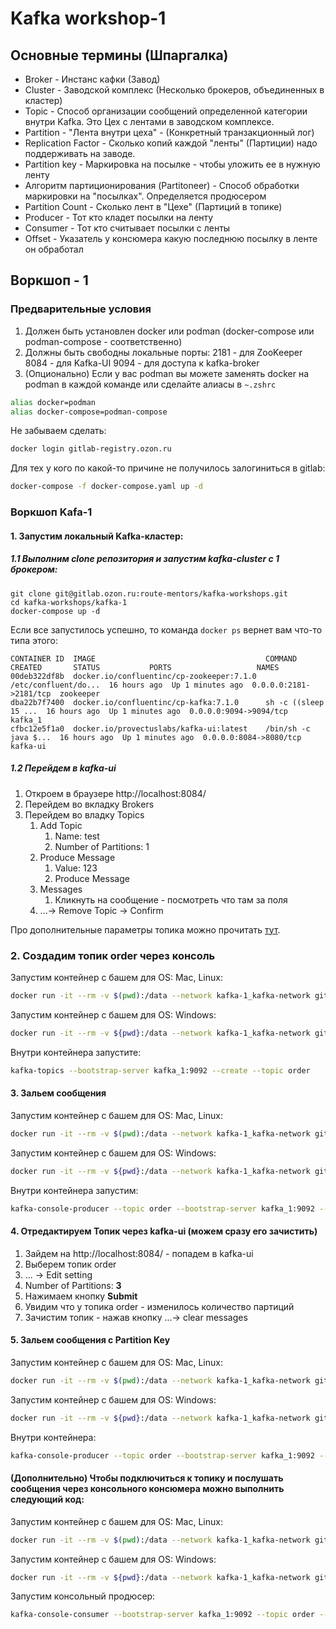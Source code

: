 # [](https://)Kafka workshop-1

## Основные термины (Шпаргалка)

* Broker - Инстанс кафки (Завод)
* Cluster - Заводской комплекс (Несколько брокеров, объединенных в кластер)
* Topic - Способ организации сообщений определенной категории внутри Kafkа. Это Цех с лентами в заводском комплексе.
* Partition - "Лента внутри цеха" - (Конкретный транзакционный лог)
* Replication Factor - Сколько копий каждой "ленты" (Партиции) надо поддерживать на заводе.
* Partition key - Маркировка на посылке - чтобы уложить ее в нужную ленту
* Алгоритм партиционирования (Partitoneer) - Способ обработки маркировки на "посылках". Определяется продюсером
* Partition Count - Сколько лент в "Цехе" (Партиций в топике)
* Producer - Тот кто кладет посылки на ленту
* Consumer - Тот кто считывает посылки с ленты
* Offset - Указатель у консюмера какую последнюю посылку в ленте он обработал

## Воркшоп - 1

### Предварительные условия

1. Должен быть установлен docker или podman (docker-compose или podman-compose - соответственно)
2. Должны быть свободны локальные порты:
   2181 - для ZooKeeper
   8084 - для Kafka-UI
   9094 - для доступа к kafka-broker
3. (Опционально) Если у вас podman вы можете заменять docker на podman в каждой команде или сделайте алиасы в `~.zshrc`

```bash
alias docker=podman
alias docker-compose=podman-compose
```

Не забываем сделать:

```bash
docker login gitlab-registry.ozon.ru
```

Для тех у кого по какой-то причине не получилось залогиниться в gitlab:

```bash
docker-compose -f docker-compose.yaml up -d
```

### Воркшоп Kafa-1

#### 1. Запустим локальный Kafka-кластер:

##### 1.1 Выполним clone репозитория и запустим kafka-cluster с 1 брокером:

```
git clone git@gitlab.ozon.ru:route-mentors/kafka-workshops.git
cd kafka-workshops/kafka-1
docker-compose up -d
```

Если все запустилось успешно, то команда `docker ps` вернет вам что-то типа этого:

```
CONTAINER ID  IMAGE                                      COMMAND               CREATED       STATUS           PORTS                   NAMES
00deb322df8b  docker.io/confluentinc/cp-zookeeper:7.1.0  /etc/confluent/do...  16 hours ago  Up 1 minutes ago  0.0.0.0:2181->2181/tcp  zookeeper
dba22b7f7400  docker.io/confluentinc/cp-kafka:7.1.0      sh -c ((sleep 15 ...  16 hours ago  Up 1 minutes ago  0.0.0.0:9094->9094/tcp  kafka_1
cfbc12e5f1a0  docker.io/provectuslabs/kafka-ui:latest    /bin/sh -c java $...  16 hours ago  Up 1 minutes ago  0.0.0.0:8084->8080/tcp  kafka-ui
```

##### 1.2 Перейдем в kafka-ui

1. Откроем в браузере http://localhost:8084/
2. Перейдем во вкладку Brokers
3. Перейдем во владку Topics
   1. Add Topic
      1. Name: test
      2. Number of Partitions: 1
   2. Produce Message
      1. Value: 123
      2. Produce Message
   3. Messages
      1. Кликнуть на сообщение - посмотреть что там за поля
   4. ...-> Remove Topic -> Confirm

Про дополнительные параметры топика можно прочитать [тут](https://docs.confluent.io/platform/current/installation/configuration/topic-configs.html).

### 2. Создадим топик order через консоль

Запустим контейнер с башем для OS: Mac, Linux:

```bash
docker run -it --rm -v $(pwd):/data --network kafka-1_kafka-network gitlab-registry.ozon.ru/route-mentors/kafka-workshops/confluentinc/cp-kafka:7.2.0 /bin/bash
```

Запустим контейнер с башем для OS: Windows:

```bash
docker run -it --rm -v ${pwd}:/data --network kafka-1_kafka-network gitlab-registry.ozon.ru/route-mentors/kafka-workshops/confluentinc/cp-kafka:7.2.0 /bin/bash
```


Внутри контейнера запустите:

```bash
kafka-topics --bootstrap-server kafka_1:9092 --create --topic order
```

#### 3. Зальем сообщения


Запустим контейнер с башем для OS: Mac, Linux:

```bash
docker run -it --rm -v $(pwd):/data --network kafka-1_kafka-network gitlab-registry.ozon.ru/route-mentors/kafka-workshops/confluentinc/cp-kafka:7.2.0 /bin/bash
```

Запустим контейнер с башем для OS: Windows:

```bash
docker run -it --rm -v ${pwd}:/data --network kafka-1_kafka-network gitlab-registry.ozon.ru/route-mentors/kafka-workshops/confluentinc/cp-kafka:7.2.0 /bin/bash
```


Внутри контейнера запустим:


```bash
kafka-console-producer --topic order --bootstrap-server kafka_1:9092 --timeout 100 < /data/example_messages_1.txt
```


#### 4. Отредактируем Топик через kafka-ui (можем сразу его зачистить)

1. Зайдем на http://localhost:8084/ - попадем в kafka-ui
2. Выберем топик order
3. ... -> Edit setting 
4. Number of Partitions: **3**
5. Нажимаем кнопку **Submit**
6. Увидим что у топика order - изменилось количество партиций
7. Зачистим топик - нажав кнопку ...-> clear messages

#### 5. Зальем сообщения с Partition Key


Запустим контейнер с башем для OS: Mac, Linux:

```bash
docker run -it --rm -v $(pwd):/data --network kafka-1_kafka-network gitlab-registry.ozon.ru/route-mentors/kafka-workshops/confluentinc/cp-kafka:7.2.0 /bin/bash
```

Запустим контейнер с башем для OS: Windows:

```bash
docker run -it --rm -v ${pwd}:/data --network kafka-1_kafka-network gitlab-registry.ozon.ru/route-mentors/kafka-workshops/confluentinc/cp-kafka:7.2.0 /bin/bash
```

Внутри контейнера: 

```bash
kafka-console-producer --topic order --bootstrap-server kafka_1:9092 --property parse.key=true --property key.separator=":" --timeout 100 < /data/example_messages_2.txt
```



#### (Дополнительно) Чтобы подключиться к топику и послушать сообщения через консольного консюмера можно выполнить следующий код:


Запустим контейнер с башем для OS: Mac, Linux:

```bash
docker run -it --rm -v $(pwd):/data --network kafka-1_kafka-network gitlab-registry.ozon.ru/route-mentors/kafka-workshops/confluentinc/cp-kafka:7.2.0 /bin/bash
```

Запустим контейнер с башем для OS: Windows:

```bash
docker run -it --rm -v ${pwd}:/data --network kafka-1_kafka-network gitlab-registry.ozon.ru/route-mentors/kafka-workshops/confluentinc/cp-kafka:7.2.0 /bin/bash
```

Запустим консольный продюсер:
```bash
kafka-console-consumer --bootstrap-server kafka_1:9092 --topic order --property print.key=true --property key.separator=":" --from-beginning --group g1
```
